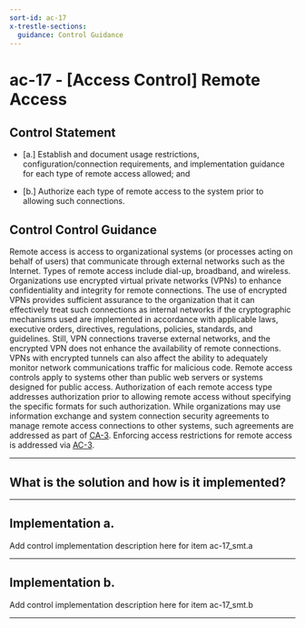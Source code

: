 ```yaml
---
sort-id: ac-17
x-trestle-sections:
  guidance: Control Guidance
---
```


# ac-17 - \[Access Control\] Remote Access

## Control Statement

- \[a.\] Establish and document usage restrictions, configuration/connection requirements, and implementation guidance for each type of remote access allowed; and

- \[b.\] Authorize each type of remote access to the system prior to allowing such connections.

## Control Control Guidance

Remote access is access to organizational systems (or processes acting on behalf of users) that communicate through external networks such as the Internet. Types of remote access include dial-up, broadband, and wireless. Organizations use encrypted virtual private networks (VPNs) to enhance confidentiality and integrity for remote connections. The use of encrypted VPNs provides sufficient assurance to the organization that it can effectively treat such connections as internal networks if the cryptographic mechanisms used are implemented in accordance with applicable laws, executive orders, directives, regulations, policies, standards, and guidelines. Still, VPN connections traverse external networks, and the encrypted VPN does not enhance the availability of remote connections. VPNs with encrypted tunnels can also affect the ability to adequately monitor network communications traffic for malicious code. Remote access controls apply to systems other than public web servers or systems designed for public access. Authorization of each remote access type addresses authorization prior to allowing remote access without specifying the specific formats for such authorization. While organizations may use information exchange and system connection security agreements to manage remote access connections to other systems, such agreements are addressed as part of [CA-3](#ca-3). Enforcing access restrictions for remote access is addressed via [AC-3](#ac-3).

______________________________________________________________________

## What is the solution and how is it implemented?

<!-- Please leave this section blank and enter implementation details in the parts below. -->

______________________________________________________________________

## Implementation a.

Add control implementation description here for item ac-17_smt.a

______________________________________________________________________

## Implementation b.

Add control implementation description here for item ac-17_smt.b

______________________________________________________________________
